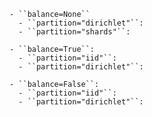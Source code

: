     - ``balance=None``
      - ``partition="dirichlet"``:
      - ``partition="shards"``:

    - ``balance=True``:
      - ``partition="iid"``:
      - ``partition="dirichlet"``:

    - ``balance=False``: 
      - ``partition="iid"``:
      - ``partition="dirichlet"``: 